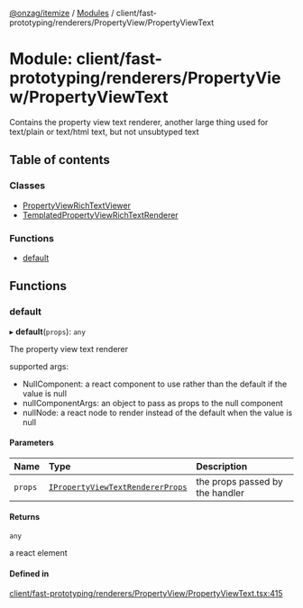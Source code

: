 [@onzag/itemize](../README.md) / [Modules](../modules.md) / client/fast-prototyping/renderers/PropertyView/PropertyViewText

# Module: client/fast-prototyping/renderers/PropertyView/PropertyViewText

Contains the property view text renderer, another large
thing used for text/plain or text/html text, but not unsubtyped
text

## Table of contents

### Classes

- [PropertyViewRichTextViewer](../classes/client_fast_prototyping_renderers_PropertyView_PropertyViewText.PropertyViewRichTextViewer.md)
- [TemplatedPropertyViewRichTextRenderer](../classes/client_fast_prototyping_renderers_PropertyView_PropertyViewText.TemplatedPropertyViewRichTextRenderer.md)

### Functions

- [default](client_fast_prototyping_renderers_PropertyView_PropertyViewText.md#default)

## Functions

### default

▸ **default**(`props`): `any`

The property view text renderer

supported args:
- NullComponent: a react component to use rather than the default if the value is null
- nullComponentArgs: an object to pass as props to the null component
- nullNode: a react node to render instead of the default when the value is null

#### Parameters

| Name | Type | Description |
| :------ | :------ | :------ |
| `props` | [`IPropertyViewTextRendererProps`](../interfaces/client_internal_components_PropertyView_PropertyViewText.IPropertyViewTextRendererProps.md) | the props passed by the handler |

#### Returns

`any`

a react element

#### Defined in

[client/fast-prototyping/renderers/PropertyView/PropertyViewText.tsx:415](https://github.com/onzag/itemize/blob/5c2808d3/client/fast-prototyping/renderers/PropertyView/PropertyViewText.tsx#L415)
